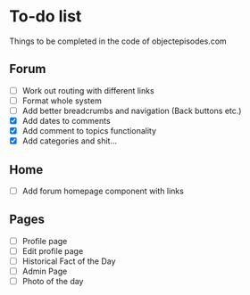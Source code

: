 # To-do list

Things to be completed in the code of objectepisodes.com

## Forum
- [ ] Work out routing with different links
- [ ] Format whole system
- [ ] Add better breadcrumbs and navigation (Back buttons etc.)
- [x] Add dates to comments 
- [x] Add comment to topics functionality
- [x] Add categories and shit...

## Home
- [ ] Add forum homepage component with links

## Pages
- [ ] Profile page
- [ ] Edit profile page
- [ ] Historical Fact of the Day
- [ ] Admin Page
- [ ] Photo of the day